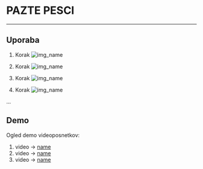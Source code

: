 # PAZTE PESCI

---
## Uporaba

1) Korak
![img_name](path/to/img.png)

2) Korak
![img_name](path/to/img.png)

3) Korak
![img_name](path/to/img.png)

4) Korak
![img_name](path/to/img.png)

...

## Demo

Ogled demo videoposnetkov:
1. video -> [name](https://www.example.com)
2. video -> [name](https://www.example.com)
3. video -> [name](https://www.example.com)